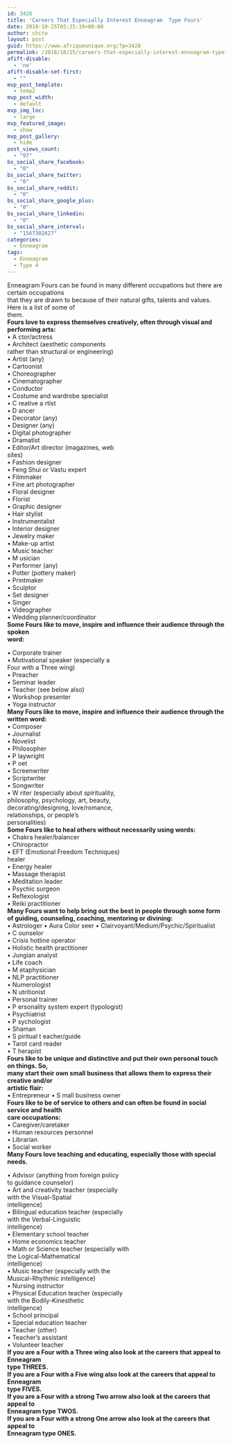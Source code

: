 ```yaml
---
id: 3428
title: 'Careers That Especially Interest Enneagram  Type Fours'
date: 2018-10-25T05:25:19+00:00
author: chito
layout: post
guid: https://www.afriqueunique.org/?p=3428
permalink: /2018/10/25/careers-that-especially-interest-enneagram-type-fours-2/
afift-disable:
  - 'no'
afift-disable-set-first:
  - ""
mvp_post_template:
  - temp2
mvp_post_width:
  - default
mvp_img_loc:
  - large
mvp_featured_image:
  - show
mvp_post_gallery:
  - hide
post_views_count:
  - "97"
bs_social_share_facebook:
  - "0"
bs_social_share_twitter:
  - "0"
bs_social_share_reddit:
  - "0"
bs_social_share_google_plus:
  - "0"
bs_social_share_linkedin:
  - "0"
bs_social_share_interval:
  - "1567302627"
categories:
  - Enneagram
tags:
  - Enneagram
  - Type 4
---
```

Enneagram Fours can be found in many different occupations but there are certain occupations  
that they are drawn to because of their natural gifts, talents and values. Here is a list of some of  
them.  
**Fours love to express themselves creatively, often through visual and performing arts:**  
• A ctor/actress  
• Architect (aesthetic components  
rather than structural or engineering)  
• Artist (any)  
• Cartoonist  
• Choreographer  
• Cinematographer  
• Conductor  
• Costume and wardrobe specialist  
• C reative a rtist  
• D ancer  
• Decorator (any)  
• Designer (any)  
• Digital photographer  
• Dramatist  
• Editor/Art director (magazines, web  
sites)  
• Fashion designer  
• Feng Shui or Vastu expert  
• Filmmaker  
• Fine art photographer  
• Floral designer  
• Florist  
• Graphic designer  
• Hair stylist  
• Instrumentalist  
• Interior designer  
• Jewelry maker  
• Make-up artist  
• Music teacher  
• M usician  
• Performer (any)  
• Potter (pottery maker)  
• Printmaker  
• Sculptor  
• Set designer  
• Singer  
• Videographer  
• Wedding planner/coordinator  
**Some Fours like to move, inspire and influence their audience through the spoken**  
**word:**

• Corporate trainer  
• Motivational speaker (especially a  
Four with a Three wing)  
• Preacher  
• Seminar leader  
• Teacher (see below also)  
• Workshop presenter  
• Yoga instructor  
**Many Fours like to move, inspire and influence their audience through the written word:**  
• Composer  
• Journalist  
• Novelist  
• Philosopher  
• P laywright  
• P oet  
• Screenwriter  
• Scriptwriter  
• Songwriter  
• W riter (especially about spirituality,  
philosophy, psychology, art, beauty,  
decorating/designing, love/romance,  
relationships, or people’s  
personalities)  
**Some Fours like to heal others without necessarily using words:**  
• Chakra healer/balancer  
• Chiropractor  
• EFT (Emotional Freedom Techniques)  
healer  
• Energy healer  
• Massage therapist  
• Meditation leader  
• Psychic surgeon  
• Reflexologist  
• Reiki practitioner  
**Many Fours want to help bring out the best in people through some form**  
**of guiding, counseling, coaching, mentoring or divining:**  
• Astrologer • Aura Color seer • Clairvoyant/Medium/Psychic/Spiritualist  
• C ounselor  
• Crisis hotline operator  
• Holistic health practitioner  
• Jungian analyst  
• Life coach  
• M etaphysician  
• NLP practitioner  
• Numerologist  
• N utritionist  
• Personal trainer  
• P ersonality system expert (typologist)  
• Psychiatrist  
• P sychologist  
• Shaman  
• S piritual t eacher/guide  
• Tarot card reader  
• T herapist  
**Fours like to be unique and distinctive and put their own personal touch on things. So,**  
**many start their own small business that allows them to express their creative and/or**  
**artistic flair:**  
• Entrepreneur • S mall business owner  
**Fours like to be of service to others and can often be found in social service and health**  
**care occupations:**  
• Caregiver/caretaker  
• Human resources personnel  
• Librarian  
• Social worker  
**Many Fours love teaching and educating, especially those with special needs.**

• Advisor (anything from foreign policy  
to guidance counselor)  
• Art and creativity teacher (especially  
with the Visual-Spatial  
intelligence)  
• Bilingual education teacher (especially  
with the Verbal-Linguistic  
intelligence)  
• Elementary school teacher  
• Home economics teacher  
• Math or Science teacher (especially with  
the Logical-Mathematical  
intelligence)  
• Music teacher (especially with the  
Musical-Rhythmic intelligence)  
• Nursing instructor  
• Physical Education teacher (especially  
with the Bodily-Kinesthetic  
intelligence)  
• School principal  
• Special education teacher  
• Teacher (other)  
• Teacher’s assistant  
• Volunteer teacher  
**If you are a Four with a Three wing also look at the careers that appeal to Enneagram**  
**type THREES.**  
**If you are a Four with a Five wing also look at the careers that appeal to Enneagram**  
**type FIVES.**  
**If you are a Four with a strong Two arrow also look at the careers that appeal to**  
**Enneagram type TWOS.**  
**If you are a Four with a strong One arrow also look at the careers that appeal to**  
**Enneagram type ONES.**